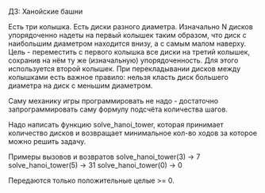 ДЗ: Ханойские башни

Есть три колышка.  Есть диски разного диаметра. Изначально N дисков упорядоченно надеты на первый колышек таким образом, что диск с наибольшим диаметром находится внизу, а с самым малом наверху. Цель - переместить с первого колышка все диски на третий колышек, сохранив на нём ту же (изначальную) упорядоченность. Для этого используется второй колышек. При перекладывании дисков между колышками есть важное правило: нельзя класть диск большего диаметра на диск с меньшим диаметром.

Саму механику игры программировать не надо - достаточно запрограммировать саму формулу подсчёта количества шагов.

Надо написать функцию solve_hanoi_tower, которая принимает количество дисков и возвращает минимальное кол-во ходов за которое можно решить задачу.

Примеры вызовов и возвратов
solve_hanoi_tower(3) -> 7
solve_hanoi_tower(5) -> 31
solve_hanoi_tower(0) -> 0

Передаются только положительные целые >= 0.